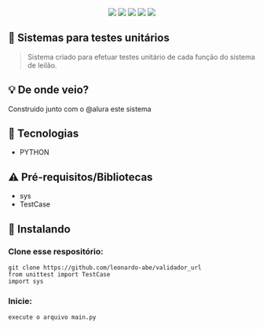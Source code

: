 <div id="statusProject" align="center">
 <img src="https://img.shields.io/github/license/leonardo-abe/tdd_python_alura.svg?style=for-the-badge" />
 <img src="https://img.shields.io/github/stars/leonardo-abe/tdd_python_alura.svg?style=for-the-badge" />
 <img src="https://img.shields.io/github/forks/leonardo-abe/tdd_python_alura.svg?style=for-the-badge" />
 <img src="https://img.shields.io/github/issues/leonardo-abe/tdd_python_alura.svg?style=for-the-badge" />
 <img src="http://img.shields.io/static/v1?label=STATUS&message=CONCLUIDO&color=GREEN&style=for-the-badge"/>
 </div>

## 🧪 Sistemas para testes unitários

> Sistema criado para efetuar testes unitário de cada função do sistema de leilão.

## 💡 De onde veio?

Construido junto com o @alura este sistema


## 📡 Tecnologias

- PYTHON

## ⚠ Pré-requisitos/Bibliotecas

- sys
- TestCase

## 🔽 Instalando

### Clone esse respositório:

```
git clone https://github.com/leonardo-abe/validador_url
from unittest import TestCase
import sys
```


### Inicie:

```
execute o arquivo main.py
```


